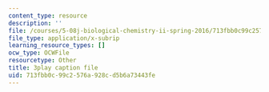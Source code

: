 ```yaml
---
content_type: resource
description: ''
file: /courses/5-08j-biological-chemistry-ii-spring-2016/713fbb0c99c2576a928cd5b6a73443fe_siP7IXbPGmw.vtt
file_type: application/x-subrip
learning_resource_types: []
ocw_type: OCWFile
resourcetype: Other
title: 3play caption file
uid: 713fbb0c-99c2-576a-928c-d5b6a73443fe
---
```

